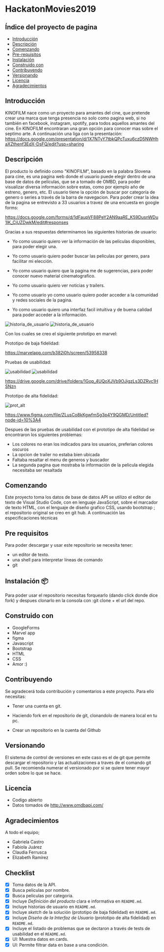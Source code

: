 # HackatonMovies2019
## Índice del proyecto de pagina

- [Introducción](#Introducción)
- [Descripción](#Descripción-del-proyecto)
- [Comenzando](#Comenzando)
- [Pre-requisitos](#Pre-requisitos)
- [Instalación](#Instalación)
- [Construido con](#Construido-con)
- [Contribuyendo](#Contribuyendo)
- [Versionando](#Versionando)
- [Licencia](#Licencia)
- [Agradecimientos](#Agradecimientos)

## Introducción

KINOFILM nace como un proyecto para amantes del cine, que pretende crear una marca que tenga presencia no solo como pagina web, si no también en facebook, instagram, spotify, para todos aquellos amantes del cine. En KINOFILM encontraran una gran opción para conocer mas sobre el septimo arte. 
A continuación una liga con la presentación: 
https://docs.google.com/presentation/d/1X7NTyY7tbkQPcTuxu6czD5NWHhaXZthenf3EdX-DsFQ/edit?usp=sharing

## Descripción

El producto lo definido como "KINOFILM", basado en la palabra Slovena para cine, es una pagina web donde el usuario puede elegir dentro de una base de datos de películas, que se a tomado de OMBD, para poder visualizar diversa información sobre estas, como por ejemplo año de estreno, genero, etc.
El usuario tiene la opción de buscar por categoría de genero o series a través de la barra de navegacion.
Para poder crear la idea de la pagina se entrevisto a 33 usuarios a travez de una encuesta en google forms:

https://docs.google.com/forms/d/1dFaupVF88PeY2AN9aaRE_K59DusnWDu1lK_CiUZDwkM/edit#responses

Gracias a sus respuestas determinamos las siguientes historias de usuario:

- Yo como usuario quiero ver la información de las peliculas disponibles, para poder elegir una.

- Yo como usuario quiero poder buscar las peliculas por genero, para facilitar mi elección.

- Yo como usuario quiero que la pagina me de sugerencias, para poder conocer nuevo material cinematografico.

- Yo como usuario quiero ver noticias y trailers.

- Yo como usuario yo como usuario quiero poder acceder a la comunidad y redes sociales de la pagina.

- Yo como usuario quiero una interfaz facil intuitiva y de buena calidad para poder acceder a la información.

![historia_de_usuario](./src/img/prot1.jpeg)
![historia_de_usuario](./src/img/prot2.jpeg)

Con los cuales se creo el siguiente prototipo en marvel:

Prototipo de baja fidelidad:

https://marvelapp.com/b382i0h/screen/53958338

Pruebas de usabilidad:

![usabilidad](./src/img/Elenore.jpeg)
![usabilidad](./src/img/elsy.jpeg)  

https://drive.google.com/drive/folders/1Gop_4UQoXJVb9OJigzLs3DZRvc1HSNzn

Prototipo de alta fidelidad:

![prot_alt](./src/img/altafid.png)


https://www.figma.com/file/ZLusCo8kKgwfmSg3p4Y9QGMD/Untitled?node-id=10%3A4

Despues de las pruebas de usabilidad con el prototipo de alta fidelidad se encontraron los siguientes problemas:

- Los colores no eran los indicados para los usuarios, preferian colores oscuros
- La opcion de trailer no estaba bien ubicada
- Faltaba resaltar el menu de generos y buscador
- La segunda pagina que mostraba la información de la pelicula elegida necesitaba ser resaltada


## Comenzando

Este proyecto toma los datos de base de datos API se utilizo el editor de texto de Visual Studio Code, con en lenguaje JavaScript, sobre el marcador de texto HTML, con el lenguaje de diseño grafico CSS, usando bootstrap ; el repositorio original se creo en git hub. A continuación las especificaciones técnicas

## Pre requisitos

Para poder descargar y usar este repositorio se necesita tener:

- un editor de texto.
- una shell para interpretar líneas de comando 
- git

## Instalación 📦

Para poder usar el repositorio necesitas forquearlo (dando click donde dice fork) y despues clonarlo en la consola con :git clone + el url del repo.

## Construido con 

- GoogleForms 
- Marvel app
- figma
- Javascript
- Bootstrap
- HTML
- CSS
- Amor :)

## Contribuyendo

Se agradecerá toda contribución y comentarios a este proyecto.
Para ello necesitas:

- Tener una cuenta en git.

- Haciendo fork en el repositorio de git, clonandolo de manera local en tu pc.

- Crear un repositorio en la cuenta del Github 


## Versionando

El sistema de control de versiones en este caso es el de git que permite descargar el repositorio y las actualizaciones a traves de el comando git pull. Se recomienda numerar el versionado por si se quiere tener mayor orden sobre lo que se hace.


## Licencia

- Codigo abierto
- Datos tomados de http://www.omdbapi.com/

## Agradecimientos


A todo el equipo;

- Gabriela Castro
- Fabiola Juárez
- Claudia Ferrusca
- Elizabeth Ramírez

## Checklist

- [x] Toma datos de la API.
- [x] Busca peliculas por nombre. 
- [x] Busca peliculas por categoria.
- [x] Incluye _Definición del producto_ clara e informativa en `README.md`.
- [x] Incluye historias de usuario en `README.md`.
- [x] Incluye _sketch_ de la solución (prototipo de baja fidelidad) en
      `README.md`.
- [x] Incluye _Diseño de la Interfaz de Usuario_ (prototipo de alta fidelidad)
      en `README.md`.
- [x] Incluye el listado de problemas que se dectaron a través de tests de
      usabilidad en el `README.md`.
- [x] UI: Muestra datos en cards.
- [x] UI: Permite filtrar data en base a una condición.
